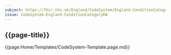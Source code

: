 ```yaml
---
subject: https://fhir.nhs.uk/England/CodeSystem/England-ConditionCategoryRA
issue: CodeSystem-England-ConditionCategoryRA
---
```

## {{page-title}}

{{page:Home/Templates/CodeSystem-Template.page.md}}